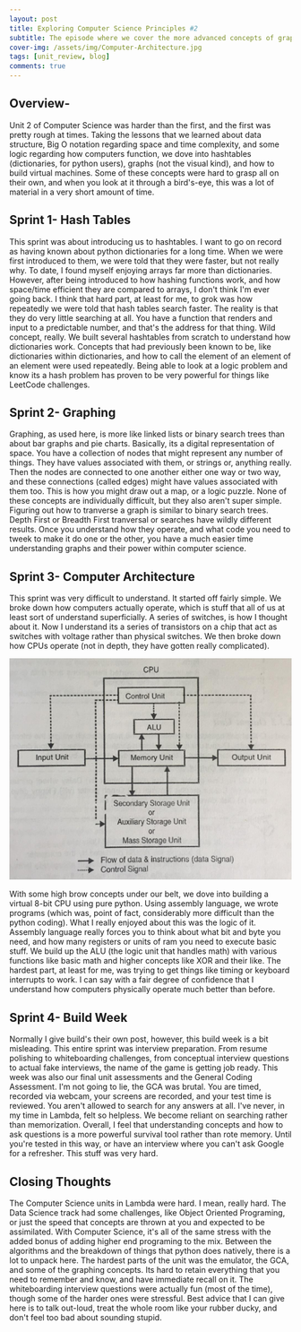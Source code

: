 ```yaml
---
layout: post
title: Exploring Computer Science Principles #2
subtitle: The episode where we cover the more advanced concepts of graphing, hashing, and emulators! by Rob Bennett
cover-img: /assets/img/Computer-Architecture.jpg
tags: [unit_review, blog]
comments: true
---
```


## Overview-
Unit 2 of Computer Science was harder than the first, and the first was pretty rough at times. Taking the lessons that we learned about data structure, Big O notation regarding space and time complexity, and some logic regarding how computers function, we dove into hashtables (dictionaries, for python users), graphs (not the visual kind), and how to build virtual machines. Some of these concepts were hard to grasp all on their own, and when you look at it through a bird's-eye, this was a lot of material in a very short amount of time.  

## Sprint 1- Hash Tables
This sprint was about introducing us to hashtables. I want to go on record as having known about python dictionaries for a long time. When we were first introduced to them, we were told that they were faster, but not really why. To date, I found myself enjoying arrays far more than dictionaries. However, after being introduced to how hashing functions work, and how space/time efficient they are compared to arrays, I don't think I'm ever going back. I think that hard part, at least for me, to grok was how repeatedly we were told that hash tables search faster. The reality is that they do very little searching at all. You have a function that renders and input to a predictable number, and that's the address for that thing. Wild concept, really.
We built several hashtables from scratch to understand how dictionaries work. Concepts that had previously been known to be, like dictionaries within dictionaries, and how to call the element of an element of an element were used repeatedly. Being able to look at a logic problem and know its a hash problem has proven to be very powerful for things like LeetCode challenges.

## Sprint 2- Graphing
Graphing, as used here, is more like linked lists or binary search trees than about bar graphs and pie charts. Basically, its a digital representation of space. You have a collection of nodes that might represent any number of things. They have values associated with them, or strings or, anything really. Then the nodes are connected to one another either one way or two way, and these connections (called edges) might have values associated with them too. This is how you might draw out a map, or a logic puzzle. None of these concepts are individually difficult, but they also aren't super simple. Figuring out how to tranverse a graph is similar to binary search trees. Depth First or Breadth First tranversal or searches have wildly different results. Once you understand how they operate, and what code you need to tweek to make it do one or the other, you have a much easier time understanding graphs and their power within computer science.

## Sprint 3- Computer Architecture 
This sprint was very difficult to understand. It started off fairly simple. We broke down how computers actually operate, which is stuff that all of us at least sort of understand superficially. A series of switches, is how I thought about it. Now I understand its a series of transistors on a chip that act as switches with voltage rather than physical switches. We then broke down how CPUs operate (not in depth, they have gotten really complicated).

![CPU](/assets/img/Block-diagram.jpeg)

With some high brow concepts under our belt, we dove into building a virtual 8-bit CPU using pure python. Using assembly language, we wrote programs (which was, point of fact, considerably more difficult than the python coding). What I really enjoyed about this was the logic of it. Assembly language really forces you to think about what bit and byte you need, and how many registers or units of ram you need to execute basic stuff. We build up the ALU (the logic unit that handles math) with various functions like basic math and higher concepts like XOR and their like. The hardest part, at least for me, was trying to get things like timing or keyboard interrupts to work. I can say with a fair degree of confidence that I understand how computers physically operate much better than before. 

## Sprint 4- Build Week
Normally I give build's their own post, however, this build week is a bit misleading. This entire sprint was interview preparation. From resume polishing to whiteboarding challenges, from conceptual interview questions to actual fake interviews, the name of the game is getting job ready. This week was also our final unit assessments and the General Coding Assessment. I'm not going to lie, the GCA was brutal. You are timed, recorded via webcam, your screens are recorded, and your test time is reviewed. You aren't allowed to search for any answers at all. I've never, in my time in Lambda, felt so helpless. We become reliant on searching rather than memorization. Overall, I feel that understanding concepts and how to ask questions is a more powerful survival tool rather than rote memory. Until you're tested in this way, or have an interview where you can't ask Google for a refresher. This stuff was very hard.

## Closing Thoughts
The Computer Science units in Lambda were hard. I mean, really hard. The Data Science track had some challenges, like Object Oriented Programing, or just the speed that concepts are thrown at you and expected to be assimilated. With Computer Science, it's all of the same stress with the added bonus of adding higher end programing to the mix. Between the algorithms and the breakdown of things that python does natively, there is a lot to unpack here. The hardest parts of the unit was the emulator, the GCA, and some of the graphing concepts. Its hard to retain everything that you need to remember and know, and have immediate recall on it. The whiteboarding interview questions were actually fun (most of the time), though some of the harder ones were stressful. Best advice that I can give here is to talk out-loud, treat the whole room like your rubber ducky, and don't feel too bad about sounding stupid. 
